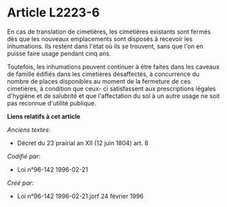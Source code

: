 # Article L2223-6

En cas de translation de cimetières, les cimetières existants sont fermés dès que les nouveaux emplacements sont disposés à
recevoir les inhumations. Ils restent dans l'état où ils se trouvent, sans que l'on en puisse faire usage pendant cinq ans.

Toutefois, les inhumations peuvent continuer à être faites dans les caveaux de famille édifiés dans les cimetières
désaffectés, à concurrence du nombre de places disponibles au moment de la fermeture de ces cimetières, à condition que ceux-
ci satisfassent aux prescriptions légales d'hygiène et de salubrité et que l'affectation du sol à un autre usage ne soit pas
reconnue d'utilité publique.

**Liens relatifs à cet article**

_Anciens textes_:

  - Décret du 23 prairial an XII (12 juin 1804) art. 8

_Codifié par_:

  - Loi n°96-142 1996-02-21

_Créé par_:

  - Loi n°96-142 1996-02-21 jorf 24 février 1996
